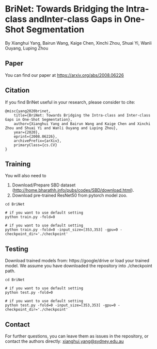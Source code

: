 # BriNet: Towards Bridging the Intra-class andInter-class Gaps in One-Shot Segmentation
By Xianghui Yang, Bairun Wang, Kaige Chen, Xinchi Zhou, Shuai Yi, Wanli Ouyang, Luping Zhou

## Paper

You can find our paper at https://arxiv.org/abs/2008.06226


## Citation

If you find BriNet useful in your research, please consider to cite:

```
@misc{yang2020brinet,
    title={BriNet: Towards Bridging the Intra-class and Inter-class Gaps in One-Shot Segmentation},
    author={Xianghui Yang and Bairun Wang and Kaige Chen and Xinchi Zhou and Shuai Yi and Wanli Ouyang and Luping Zhou},
    year={2020},
    eprint={2008.06226},
    archivePrefix={arXiv},
    primaryClass={cs.CV}
}
 ```

## Training

You will also need to

1) Download/Prepare SBD dataset (http://home.bharathh.info/pubs/codes/SBD/download.html).
2) Download pre-trained ResNet50 from pytorch model zoo.


```shell 
cd BriNet

# if you want to use default setting
python train.py -fold=0

# if you want to use default setting
python train.py -fold=0 -input_size=[353,353] -gpu=0 -checkpoint_dir='./checkpoint'
```

## Testing

Download trained models from: https://google/drive or load your trained model. We assume you have downloaded the repository into ./checkpoint path.

```shell 
cd BriNet

# if you want to use default setting
python test.py -fold=0

# if you want to use default setting
python test.py -fold=0 -input_size=[353,353] -gpu=0 -checkpoint_dir='./checkpoint'
```


## Contact

For further questions, you can leave them as issues in the repository, or contact the authors directly:
xianghui.yang@sydney.edu.au